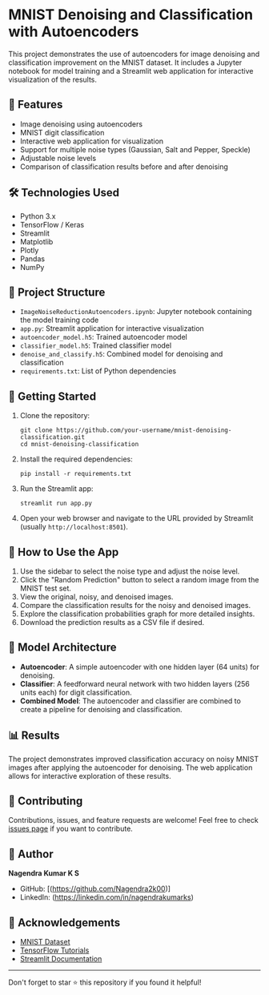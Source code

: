 # MNIST Denoising and Classification with Autoencoders

This project demonstrates the use of autoencoders for image denoising and classification improvement on the MNIST dataset. It includes a Jupyter notebook for model training and a Streamlit web application for interactive visualization of the results.

## 🌟 Features

- Image denoising using autoencoders
- MNIST digit classification
- Interactive web application for visualization
- Support for multiple noise types (Gaussian, Salt and Pepper, Speckle)
- Adjustable noise levels
- Comparison of classification results before and after denoising

## 🛠️ Technologies Used

- Python 3.x
- TensorFlow / Keras
- Streamlit
- Matplotlib
- Plotly
- Pandas
- NumPy

## 📁 Project Structure

- `ImageNoiseReductionAutoencoders.ipynb`: Jupyter notebook containing the model training code
- `app.py`: Streamlit application for interactive visualization
- `autoencoder_model.h5`: Trained autoencoder model
- `classifier_model.h5`: Trained classifier model
- `denoise_and_classify.h5`: Combined model for denoising and classification
- `requirements.txt`: List of Python dependencies

## 🚀 Getting Started

1. Clone the repository:
   ```
   git clone https://github.com/your-username/mnist-denoising-classification.git
   cd mnist-denoising-classification
   ```

2. Install the required dependencies:
   ```
   pip install -r requirements.txt
   ```

3. Run the Streamlit app:
   ```
   streamlit run app.py
   ```

4. Open your web browser and navigate to the URL provided by Streamlit (usually `http://localhost:8501`).

## 📘 How to Use the App

1. Use the sidebar to select the noise type and adjust the noise level.
2. Click the "Random Prediction" button to select a random image from the MNIST test set.
3. View the original, noisy, and denoised images.
4. Compare the classification results for the noisy and denoised images.
5. Explore the classification probabilities graph for more detailed insights.
6. Download the prediction results as a CSV file if desired.

## 🧠 Model Architecture

- **Autoencoder**: A simple autoencoder with one hidden layer (64 units) for denoising.
- **Classifier**: A feedforward neural network with two hidden layers (256 units each) for digit classification.
- **Combined Model**: The autoencoder and classifier are combined to create a pipeline for denoising and classification.

## 📊 Results

The project demonstrates improved classification accuracy on noisy MNIST images after applying the autoencoder for denoising. The web application allows for interactive exploration of these results.

## 🤝 Contributing

Contributions, issues, and feature requests are welcome! Feel free to check [issues page](https://github.com/your-username/mnist-denoising-classification/issues) if you want to contribute.



## 👤 Author

**Nagendra Kumar K S**

- GitHub: [(https://github.com/Nagendra2k00)]
- LinkedIn: (https://linkedin.com/in/nagendrakumarks)

## 🙏 Acknowledgements

- [MNIST Dataset](http://yann.lecun.com/exdb/mnist/)
- [TensorFlow Tutorials](https://www.tensorflow.org/tutorials)
- [Streamlit Documentation](https://docs.streamlit.io/)

---

Don't forget to star ⭐ this repository if you found it helpful!
